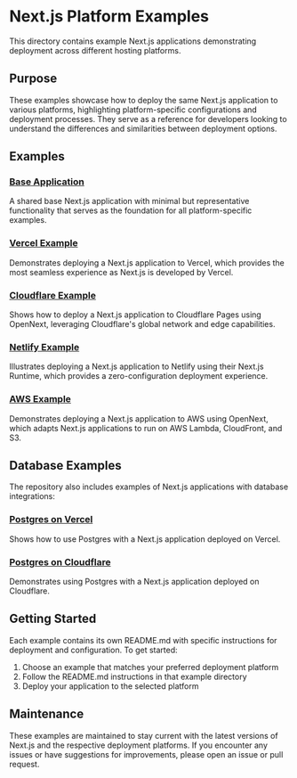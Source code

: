 # Next.js Platform Examples

This directory contains example Next.js applications demonstrating deployment across different hosting platforms.

## Purpose

These examples showcase how to deploy the same Next.js application to various platforms, highlighting platform-specific configurations and deployment processes. They serve as a reference for developers looking to understand the differences and similarities between deployment options.

## Examples

### [Base Application](./base-app)

A shared base Next.js application with minimal but representative functionality that serves as the foundation for all platform-specific examples.

### [Vercel Example](./vercel-example)

Demonstrates deploying a Next.js application to Vercel, which provides the most seamless experience as Next.js is developed by Vercel.

### [Cloudflare Example](./cloudflare-example)

Shows how to deploy a Next.js application to Cloudflare Pages using OpenNext, leveraging Cloudflare's global network and edge capabilities.

### [Netlify Example](./netlify-example)

Illustrates deploying a Next.js application to Netlify using their Next.js Runtime, which provides a zero-configuration deployment experience.

### [AWS Example](./aws-example)

Demonstrates deploying a Next.js application to AWS using OpenNext, which adapts Next.js applications to run on AWS Lambda, CloudFront, and S3.

## Database Examples

The repository also includes examples of Next.js applications with database integrations:

### [Postgres on Vercel](./db-postgres-on-vercel)

Shows how to use Postgres with a Next.js application deployed on Vercel.

### [Postgres on Cloudflare](./db-postgres-on-cloudflare)

Demonstrates using Postgres with a Next.js application deployed on Cloudflare.

## Getting Started

Each example contains its own README.md with specific instructions for deployment and configuration. To get started:

1. Choose an example that matches your preferred deployment platform
2. Follow the README.md instructions in that example directory
3. Deploy your application to the selected platform

## Maintenance

These examples are maintained to stay current with the latest versions of Next.js and the respective deployment platforms. If you encounter any issues or have suggestions for improvements, please open an issue or pull request.
